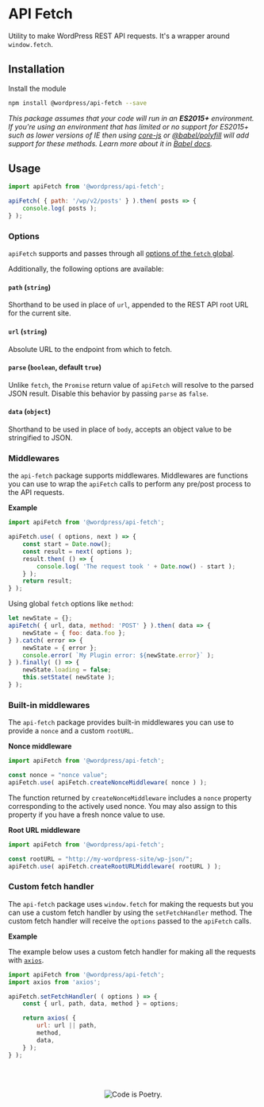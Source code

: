 # API Fetch

Utility to make WordPress REST API requests. It's a wrapper around `window.fetch`.

## Installation

Install the module

```bash
npm install @wordpress/api-fetch --save
```

_This package assumes that your code will run in an **ES2015+** environment. If you're using an environment that has limited or no support for ES2015+ such as lower versions of IE then using [core-js](https://github.com/zloirock/core-js) or [@babel/polyfill](https://babeljs.io/docs/en/next/babel-polyfill) will add support for these methods. Learn more about it in [Babel docs](https://babeljs.io/docs/en/next/caveats)._

## Usage

```js
import apiFetch from '@wordpress/api-fetch';

apiFetch( { path: '/wp/v2/posts' } ).then( posts => {
	console.log( posts );
} );
```

### Options

`apiFetch` supports and passes through all [options of the `fetch` global](https://developer.mozilla.org/en-US/docs/Web/API/WindowOrWorkerGlobalScope/fetch).

Additionally, the following options are available:

#### `path` (`string`)

Shorthand to be used in place of `url`, appended to the REST API root URL for the current site.

#### `url` (`string`)

Absolute URL to the endpoint from which to fetch.

#### `parse` (`boolean`, default `true`)

Unlike `fetch`, the `Promise` return value of `apiFetch` will resolve to the parsed JSON result. Disable this behavior by passing `parse` as `false`.

#### `data` (`object`)

Shorthand to be used in place of `body`, accepts an object value to be stringified to JSON.

### Middlewares

the `api-fetch` package supports middlewares. Middlewares are functions you can use to wrap the `apiFetch` calls to perform any pre/post process to the API requests.

**Example**

```js
import apiFetch from '@wordpress/api-fetch';

apiFetch.use( ( options, next ) => {
	const start = Date.now();
	const result = next( options );
	result.then( () => {
		console.log( 'The request took ' + Date.now() - start );
	} );
	return result;
} );
```

Using global `fetch` options like `method`:

```js
let newState = {};
apiFetch( { url, data, method: 'POST' } ).then( data => {
	newState = { foo: data.foo };
} ).catch( error => {
	newState = { error };
	console.error( `My Plugin error: ${newState.error}` );
} ).finally( () => {
	newState.loading = false;
	this.setState( newState );
} );
```

### Built-in middlewares

The `api-fetch` package provides built-in middlewares you can use to provide a `nonce` and a custom `rootURL`.

**Nonce middleware**

```js
import apiFetch from '@wordpress/api-fetch';

const nonce = "nonce value";
apiFetch.use( apiFetch.createNonceMiddleware( nonce ) );
```

The function returned by `createNonceMiddleware` includes a `nonce` property corresponding to the actively used nonce. You may also assign to this property if you have a fresh nonce value to use.

**Root URL middleware**

```js
import apiFetch from '@wordpress/api-fetch';

const rootURL = "http://my-wordpress-site/wp-json/";
apiFetch.use( apiFetch.createRootURLMiddleware( rootURL ) );
```

### Custom fetch handler

The `api-fetch` package uses `window.fetch` for making the requests but you can use a custom fetch handler by using the `setFetchHandler` method. The custom fetch handler will receive the `options` passed to the `apiFetch` calls.

**Example**

The example below uses a custom fetch handler for making all the requests with [`axios`](https://github.com/axios/axios).

```js
import apiFetch from '@wordpress/api-fetch';
import axios from 'axios';

apiFetch.setFetchHandler( ( options ) => {
	const { url, path, data, method } = options;

	return axios( {
		url: url || path,
		method,
		data,
	} );
} );
```

<br/><br/><p align="center"><img src="https://s.w.org/style/images/codeispoetry.png?1" alt="Code is Poetry." /></p>
